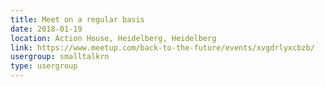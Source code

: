 ```yaml
---
title: Meet on a regular basis
date: 2018-01-19
location: Action House, Heidelberg, Heidelberg
link: https://www.meetup.com/back-to-the-future/events/xvgdrlyxcbzb/
usergroup: smalltalkrn
type: usergroup
---
```

